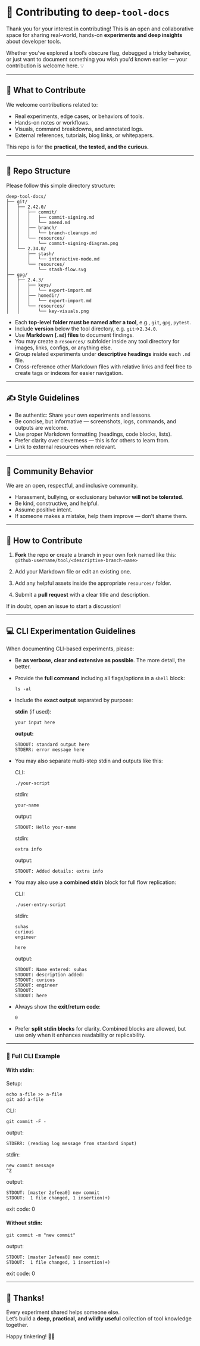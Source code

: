 
# 🤝 Contributing to `deep-tool-docs`

Thank you for your interest in contributing! This is an open and collaborative space for sharing real-world, hands-on **experiments and deep insights** about developer tools.

Whether you've explored a tool’s obscure flag, debugged a tricky behavior, or just want to document something you wish you'd known earlier — your contribution is welcome here. 💡

---

## 🌱 What to Contribute

We welcome contributions related to:
- Real experiments, edge cases, or behaviors of tools.
- Hands-on notes or workflows.
- Visuals, command breakdowns, and annotated logs.
- External references, tutorials, blog links, or whitepapers.

This repo is for the **practical, the tested, and the curious.**

---

## 📁 Repo Structure

Please follow this simple directory structure:

```text
deep-tool-docs/
├── git/
│   ├── 2.42.0/
│   │   ├── commit/
│   │   │   ├── commit-signing.md
│   │   │   └── amend.md
│   │   ├── branch/
│   │   │   └── branch-cleanups.md
│   │   └── resources/
│   │       └── commit-signing-diagram.png
│   └── 2.34.0/
│       ├── stash/
│       │   └── interactive-mode.md
│       └── resources/
│           └── stash-flow.svg
├── gpg/
│   ├── 2.4.3/
│   │   ├── keys/
│   │   │   └── export-import.md
│   │   ├── homedir/
│   │   │   └── export-import.md
│   │   └── resources/
│   │       └── key-visuals.png
```

- Each **top-level folder must be named after a tool**, e.g., `git`, `gpg`, `pytest`.
- Include **version** below the tool directory, e.g. `git`->`2.34.0`.
- Use **Markdown (`.md`) files** to document findings.
- You may create a `resources/` subfolder inside any tool directory for images, links, configs, or anything else.
- Group related experiments under **descriptive headings** inside each `.md` file.
- Cross-reference other Markdown files with relative links and feel free to create tags or indexes for easier navigation.

---

## ✍️ Style Guidelines

- Be authentic: Share your own experiments and lessons.
- Be concise, but informative — screenshots, logs, commands, and outputs are welcome.
- Use proper Markdown formatting (headings, code blocks, lists).
- Prefer clarity over cleverness — this is for others to learn from.
- Link to external resources when relevant.

---

## 🌈 Community Behavior

We are an open, respectful, and inclusive community.

- Harassment, bullying, or exclusionary behavior **will not be tolerated**.
- Be kind, constructive, and helpful.
- Assume positive intent.
- If someone makes a mistake, help them improve — don’t shame them.

---

## 🚀 How to Contribute

1. **Fork** the repo **or** create a branch in your own fork named like this:  
   `github-username/tool/<descriptive-branch-name>`

2. Add your Markdown file or edit an existing one.
3. Add any helpful assets inside the appropriate `resources/` folder.
4. Submit a **pull request** with a clear title and description.

If in doubt, open an issue to start a discussion!

---

## 💻 CLI Experimentation Guidelines

When documenting CLI-based experiments, please:

- Be **as verbose, clear and extensive as possible**. The more detail, the better.
- Provide the **full command** including all flags/options in a `shell` block:

  ```shell
  ls -al
  ```

- Include the **exact output** separated by purpose:

  **stdin** (if used):
  ```text
  your input here
  ```

  **output:**
  ```text
  STDOUT: standard output here
  STDERR: error message here
  ```

- You may also separate multi-step stdin and outputs like this:

  CLI:
  ```shell
  ./your-script
  ```

  stdin:
  ```text
  your-name
  ```

  output:
  ```text
  STDOUT: Hello your-name
  ```

  stdin:
  ```text
  extra info
  ```

  output:
  ```text
  STDOUT: Added details: extra info
  ```

- You may also use a **combined stdin** block for full flow replication:

  CLI:
  ```shell
  ./user-entry-script
  ```

  stdin:
  ```text
  suhas
  curious
  engineer

  here
  ```

  output:
  ```text
  STDOUT: Name entered: suhas
  STDOUT: description added:
  STDOUT: curious
  STDOUT: engineer
  STDOUT: 
  STDOUT: here
  ```

- Always show the **exit/return code**:

  ```text
  0
  ```

- Prefer **split stdin blocks** for clarity. Combined blocks are allowed, but use only when it enhances readability or replicability.

---

### 🔎 Full CLI Example

#### With stdin:

Setup:
```shell
echo a-file >> a-file
git add a-file
```

CLI:
```shell
git commit -F -
```

output:
```text
STDERR: (reading log message from standard input)
```

stdin:
```text
new commit message
^Z
```

output:
```text
STDOUT: [master 2efeea0] new commit
STDOUT:  1 file changed, 1 insertion(+)
```

exit code: 0

#### Without stdin:

```shell
git commit -m "new commit"
```

output:
```text
STDOUT: [master 2efeea0] new commit
STDOUT:  1 file changed, 1 insertion(+)
```

exit code: 0

---

## 🙌 Thanks!

Every experiment shared helps someone else.  
Let’s build a **deep, practical, and wildly useful** collection of tool knowledge together.

Happy tinkering! 🔧✨
